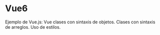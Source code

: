 # Vue6
Ejemplo de Vue.js: Vue clases con sintaxis de objetos. Clases con sintaxis de arreglos. Uso de estilos.
